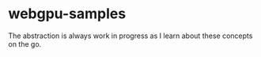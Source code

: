 # webgpu-samples

The abstraction is always work in progress as I learn about these concepts on the go. 
